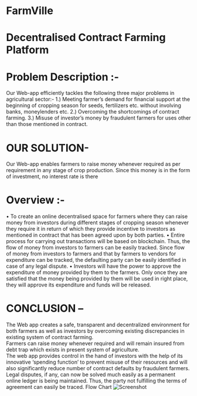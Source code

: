 # FarmVille
# Decentralised Contract Farming Platform
# Problem Description :-
Our Web-app efficiently tackles the following three major problems in agricultural sector:-
1.) Meeting farmer’s demand for financial support at the beginning of cropping season for seeds, fertilizers etc. without involving banks, moneylenders etc.
2.) Overcoming the shortcomings of contract farming.
3.) Misuse of investor’s money by fraudulent farmers for uses other than those mentioned in contract.

# OUR SOLUTION-
Our Web-app enables farmers to raise money whenever required as per requirement in any stage of crop production. Since this money is in the form of investment, no interest rate is there

# Overview :-
• To create an online decentralised space for farmers where they can raise money from investors during different stages of cropping season whenever they require it in return of which they provide incentive to investors as mentioned in contract that has been agreed upon by both parties.
• Entire process for carrying out transactions will be based on blockchain. Thus, the flow of money from investors to farmers can be easily tracked. Since flow of money from investors to farmers and that by farmers to vendors for expenditure can be tracked, the defaulting party can be easily identified in case of any legal dispute.
• Investors will have the power to approve the expenditure of money provided by them to the farmers. Only once they are satisfied that the money being provided by them will be used in right place, they will approve its expenditure and funds will be released.

# CONCLUSION –
The Web app creates a safe, transparent and decentralized environment for both farmers as well as investors by overcoming existing discrepancies in existing system of contract farming.\
Farmers can raise money whenever required and will remain insured from debt trap which exists in present system of agriculture. \
The web app provides control in the hand of investors with the help of its innovative ‘spending function’ to prevent misuse of their resources and will also significantly reduce number of contract defaults by fraudulent farmers. \
Legal disputes, if any, can now be solved much easily as a permanent online ledger is being maintained. Thus, the party not fulfilling the terms of agreement can easily be traced.
Flow Chart
![Screenshot](https://user-images.githubusercontent.com/65938639/112625717-4ff8c580-8e55-11eb-84cc-21de15c8a1c7.png)
